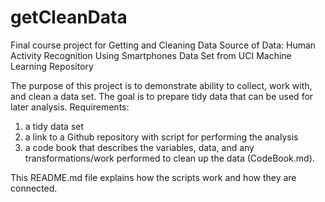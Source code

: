 # getCleanData
Final course project for Getting and Cleaning Data
Source of Data: Human Activity Recognition Using Smartphones Data Set from UCI Machine Learning Repository

The purpose of this project is to demonstrate ability to collect, work with, and clean a data set. 
The goal is to prepare tidy data that can be used for later analysis. 
Requirements: 
1. a tidy data set 
2. a link to a Github repository with script for performing the analysis
3. a code book that describes the variables, data, and any transformations/work performed to clean up the data (CodeBook.md).

This README.md file explains how the scripts work and how they are connected.
